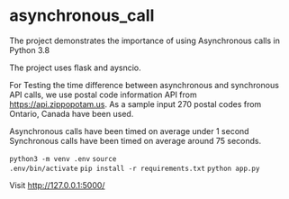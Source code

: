 # asynchronous_call
The project demonstrates the importance of using Asynchronous calls in Python 3.8

The project uses flask and aysncio.

For Testing the time difference between asynchronous and synchronous API calls, we use postal code information API from https://api.zippopotam.us.
As a sample input 270 postal codes from Ontario, Canada have been used. 

Asynchronous calls have been timed on average under 1 second
Synchronous calls have been timed on average around 75 seconds.

<code>python3 -m venv .env</code>
<code>source .env/bin/activate</code>
<code>pip install -r requirements.txt</code>
<code>python app.py</code>


Visit http://127.0.0.1:5000/
